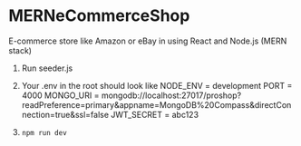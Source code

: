 # MERNeCommerceShop

E-commerce store like Amazon or eBay in using React and Node.js (MERN stack)

1) Run seeder.js

2) Your .env in the root should look like
NODE_ENV = development
PORT = 4000
MONGO_URI = mongodb://localhost:27017/proshop?readPreference=primary&appname=MongoDB%20Compass&directConnection=true&ssl=false
JWT_SECRET = abc123


3) `npm run dev`


